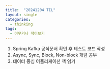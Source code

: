 ```yaml
---
title:  "20241204 TIL"
layout: single
categories:
  - thinking
tags:
  - 아무거나 적어보기
---
```


1. Spring Kafka 공식문서 확인 후 테스트 코드 작성
2. Async, Sync, Block, Non-block 개념 공부
3. 데이터 중심 어플리케이션 책 읽기
